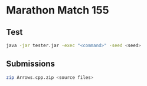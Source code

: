 # Marathon Match 155

## Test

```bash
java -jar tester.jar -exec "<command>" -seed <seed>
```

## Submissions

```bash
zip Arrows.cpp.zip <source files>
```
